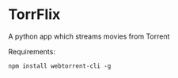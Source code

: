 # TorrFlix
A python app which streams movies from Torrent

Requirements:

```npm
npm install webtorrent-cli -g
```
